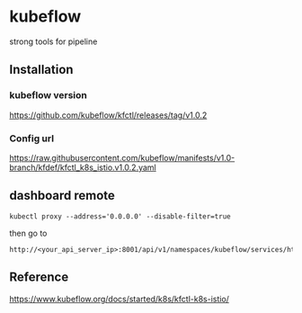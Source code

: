 # kubeflow
strong tools for pipeline
## Installation
### kubeflow version
https://github.com/kubeflow/kfctl/releases/tag/v1.0.2

### Config url
https://raw.githubusercontent.com/kubeflow/manifests/v1.0-branch/kfdef/kfctl_k8s_istio.v1.0.2.yaml

## dashboard remote
```
kubectl proxy --address='0.0.0.0' --disable-filter=true
```
then go to
```
http://<your_api_server_ip>:8001/api/v1/namespaces/kubeflow/services/http:centraldashboard:/proxy/
```

## Reference
https://www.kubeflow.org/docs/started/k8s/kfctl-k8s-istio/
